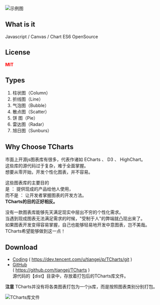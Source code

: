 ![示例图](https://www.tcharts.tech/images/examples.png)



## What is it
Javascript / Canvas / Chart
ES6
OpenSource


## License
**<label style="color:red">MIT</label>**



## Types ##
1. 柱状图（Column）
2. 折线图（Line）
3. 气泡图（Bubble）
4. 散点图（Scatter）
5. 饼  图（Pie）
6. 雷达图（Radar）
7. 旭日图（Sunburs）





## Why Choose TCharts ##
市面上开源js图表库有很多，代表作诸如 ECharts 、 D3 、 HighChart。  
这些库的源代码过于复杂，难于全面掌握。  
想要从零开始，开发个性化图表，并不容易。

这些图表库的主要目的  
是 ： 提供现成的产品给他人使用，  
而不是 ： 让开发者掌握图表的开发方法。  
**TCharts的目的正好相反。**

没有一款图表库能够先天满足现实中层出不穷的个性化需求。  
当遇到现成图表无法满足需求的时候，"受制于人"的弊端就凸现出来了。  
如果图表开发变得容易掌握，自己也能够轻易地开发中意图表，岂不美哉。  
TCharts希望能够做到这一点！  






## Download ##
- [Coding](https://dev.tencent.com/u/tiangej/p/TCharts/git)
( https://dev.tencent.com/u/tiangej/p/TCharts/git )
- [GitHub](https://github.com/tiangej/TCharts)   
( https://github.com/tiangej/TCharts )  
源代码的【dist】目录中，存放着打包后的TCharts库文件。

**注意**
TCharts并没有将各类图表打包为一个js库，而是按照图表类别分别打包。

![TCharts库文件](https://www.tcharts.tech/images/TChartsLibrary.png)
